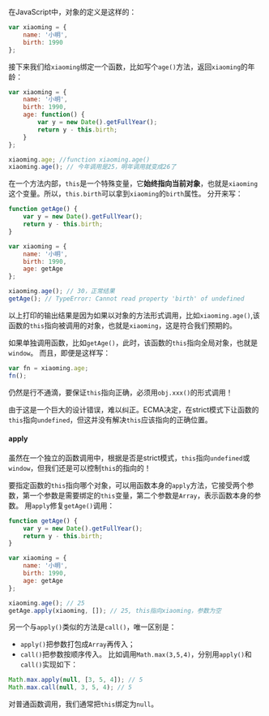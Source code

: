 在JavaScript中，对象的定义是这样的：
```JavaScript
var xiaoming = {
    name: '小明',
    birth: 1990
};
```
接下来我们给```xiaoming```绑定一个函数，比如写个```age()```方法，返回```xiaoming```的年龄：
```JavaScript
var xiaoming = {
    name: '小明',
    birth: 1990,
    age: function() {
        var y = new Date().getFullYear();
        return y - this.birth;
    }
};

xiaoming.age; //function xiaoming.age()
xiaoming.age(); // 今年调用是25，明年调用就变成26了
```
在一个方法内部，```this```是一个特殊变量，它**始终指向当前对象**，也就是```xiaoming```这个变量。所以，```this.birth```可以拿到```xiaoming```的```birth```属性。
分开来写：
```javascript
function getAge() {
    var y = new Date().getFullYear();
    return y - this.birth;
}

var xiaoming = {
    name: '小明',
    birth: 1990,
    age: getAge
};

xiaoming.age(); // 30，正常结果
getAge(); // TypeError: Cannot read property 'birth' of undefined
```
以上打印的输出结果是因为如果以对象的方法形式调用，比如```xiaoming.age()```,该函数的```this```指向被调用的对象，也就是```xiaoming```，这是符合我们预期的。

如果单独调用函数，比如```getAge()```，此时，该函数的```this```指向全局对象，也就是```window```。
而且，即便是这样写：
```javascript
var fn = xiaoming.age;
fn();
```
仍然是行不通滴，要保证```this```指向正确，必须用```obj.xxx()```的形式调用！

由于这是一个巨大的设计错误，难以纠正。ECMA决定，在strict模式下让函数的```this```指向```undefined```，但这并没有解决```this```应该指向的正确位置。
#### apply
虽然在一个独立的函数调用中，根据是否是strict模式，```this```指向```undefined```或```window```，但我们还是可以控制```this```的指向的！

要指定函数的```this```指向哪个对象，可以用函数本身的```apply```方法，它接受两个参数，第一个参数是需要绑定的```this```变量，第二个参数是```Array```，表示函数本身的参数。
用```apply```修复```getAge()```调用：
```javascript
function getAge() {
    var y = new Date().getFullYear();
    return y - this.birth;
}

var xiaoming = {
    name: '小明',
    birth: 1990, 
    age: getAge
};

xiaoming.age(); // 25
getAge.apply(xiaoming, []); // 25, this指向xiaoming，参数为空
```
另一个与```apply()```类似的方法是```call()```，唯一区别是：
- ```apply()```把参数打包成```Array```再传入；
- ```call()```把参数按顺序传入。
比如调用```Math.max(3,5,4)```，分别用```apply()```和```call()```实现如下：
```javascript
Math.max.apply(null, [3, 5, 4]); // 5
Math.max.call(null, 3, 5, 4); // 5
```
对普通函数调用，我们通常把```this```绑定为```null```。
